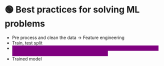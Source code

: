 # 🟢 Best practices for solving ML problems

* Pre process and clean the data -> Feature engineering
* Train, test split
* <mark style="color:purple;background-color:purple;">**Sentences to vector using BOW, TfIDF -> This should always be done after split -> This would prevent data leakage**</mark>
* Trained model
